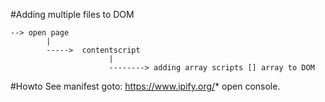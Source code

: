 #Adding multiple files to DOM

```
--> open page
        |
        ----->  contentscript
                      |
                      --------> adding array scripts [] array to DOM

```


#Howto
See manifest
goto: https://www.ipify.org/*
open console.

